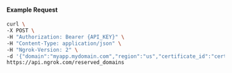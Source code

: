 <!-- Code generated for API Clients. DO NOT EDIT. -->

#### Example Request

```bash
curl \
-X POST \
-H "Authorization: Bearer {API_KEY}" \
-H "Content-Type: application/json" \
-H "Ngrok-Version: 2" \
-d '{"domain":"myapp.mydomain.com","region":"us","certificate_id":"cert_2bIPfUDR1uguCG8hqZCZSlgCy8r"}' \
https://api.ngrok.com/reserved_domains
```
